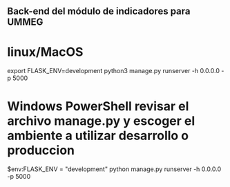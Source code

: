 ## Back-end del módulo de indicadores para UMMEG

# linux/MacOS
export FLASK_ENV=development
python3 manage.py runserver -h 0.0.0.0 -p 5000

# Windows PowerShell revisar el archivo manage.py y escoger el ambiente a utilizar desarrollo o produccion
$env:FLASK_ENV = "development"
python manage.py runserver -h 0.0.0.0 -p 5000
<!-- python3 manage.py runserver -h 0.0.0.0 -p 5000 -->